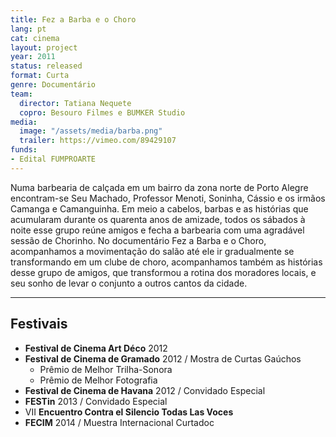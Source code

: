 ```yaml
---
title: Fez a Barba e o Choro
lang: pt
cat: cinema
layout: project
year: 2011
status: released
format: Curta
genre: Documentário
team:
  director: Tatiana Nequete
  copro: Besouro Filmes e BUMKER Studio
media:
  image: "/assets/media/barba.png"
  trailer: https://vimeo.com/89429107
funds:
- Edital FUMPROARTE
---
```


Numa barbearia de calçada em um bairro da zona norte de Porto Alegre encontram-se Seu Machado, Professor Menoti, Soninha, Cássio e os irmãos Camanga e Camanguinha. Em meio a cabelos, barbas e as histórias que acumularam durante os quarenta anos de amizade, todos os sábados à noite esse grupo reúne amigos e fecha a barbearia com uma agradável sessão de Chorinho. No documentário Fez a Barba e o Choro, acompanhamos a movimentação do salão até ele ir gradualmente se transformando em um clube de choro, acompanhamos também as histórias desse grupo de amigos, que transformou a rotina dos moradores locais, e seu sonho de levar o conjunto a outros cantos da cidade.

---

## Festivais

* **Festival de Cinema Art Déco** 2012
* **Festival de Cinema de Gramado** 2012 / Mostra de Curtas Gaúchos
  * Prêmio de Melhor Trilha-Sonora
  * Prêmio de Melhor Fotografia
* **Festival de Cinema de Havana** 2012 / Convidado Especial
* **FESTin** 2013 / Convidado Especial
* VII **Encuentro Contra el Silencio Todas Las Voces**
* **FECIM** 2014 / Muestra Internacional Curtadoc
